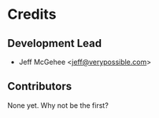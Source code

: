 Credits
=======

Development Lead
----------------

-   Jeff McGehee \<jeff@verypossible.com\>

Contributors
------------

None yet. Why not be the first?
